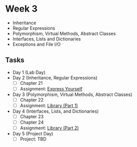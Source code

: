 # Week 3

- Inheritance
- Regular Expressions
- Polymorphism, Virtual Methods, Abstract Classes
- Interfaces, Lists and Dictionaries
- Exceptions and File I/O

## Tasks

- Day 1 (Lab Day)
- Day 2 (Inheritance, Regular Expressions)
  - [ ] Chapter 21
  - [ ] Assignment: [Express Yourself](assignments/01-express-yourself)
- Day 3 (Polymorphism, Virtual Methods, Abstract Classes)
  - [ ] Chapter 22
  - [ ] Assignment: [Library (Part 1)](assignments/02-library-teller-pt1)
- Day 4 (Interfaces, Lists, and Dictionaries)
  - [ ] Chapter 23
  - [ ] Chapter 24
  - [ ] Assignment: [Library (Part 2)](assignments/03-library-teller-pt2)
- Day 5 (Project Day)
  - [ ] Project: TBD
